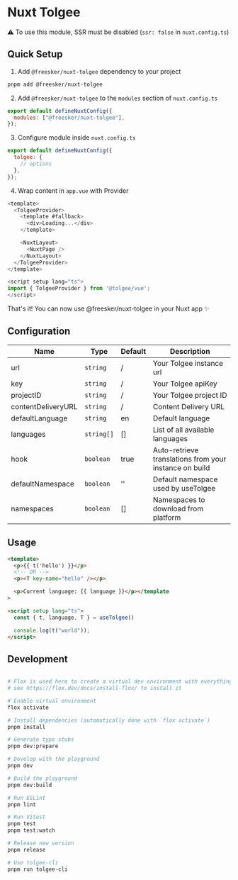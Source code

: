 # Nuxt Tolgee

⚠ To use this module, SSR must be disabled (`ssr: false` in `nuxt.config.ts`)

## Quick Setup

1. Add `@freesker/nuxt-tolgee` dependency to your project

```bash
pnpm add @freesker/nuxt-tolgee
```

2. Add `@freesker/nuxt-tolgee` to the `modules` section of `nuxt.config.ts`

```js
export default defineNuxtConfig({
  modules: ["@freesker/nuxt-tolgee"],
});
```

3. Configure module inside `nuxt.config.ts`

```js
export default defineNuxtConfig({
  tolgee: {
    // options
  },
});
```

4. Wrap content in `app.vue` with Provider

```js
<template>
  <TolgeeProvider>
    <template #fallback>
      <div>Loading...</div>
    </template>

    <NuxtLayout>
      <NuxtPage />
    </NuxtLayout>
  </TolgeeProvider>
</template>

<script setup lang="ts">
import { TolgeeProvider } from '@tolgee/vue';
</script>
```

That's it! You can now use @freesker/nuxt-tolgee in your Nuxt app ✨

## Configuration

| Name                  | Type       | Default | Description                                            |
|-----------------------|------------|---------|--------------------------------------------------------|
| url                   | `string`   | /       | Your Tolgee instance url                               |
| key                   | `string`   | /       | Your Tolgee apiKey                                     |
| projectID             | `string`   | /       | Your Tolgee project ID                                  |
| contentDeliveryURL    | `string`   | /       | Content Delivery URL                                   |
| defaultLanguage       | `string`   | en      | Default language                                       |
| languages             | `string[]` | []      | List of all available languages                        |
| hook                  | `boolean`  | true    | Auto-retrieve translations from your instance on build |
| defaultNamespace      | `boolean`  | ''      | Default namespace used by useTolgee                 |
| namespaces            | `boolean`  | []      | Namespaces to download from platform                   |
## Usage

```html
<template>
  <p>{{ t('hello') }}</p>
  <!-- OR -->
  <p><T key-name="hello" /></p>

  <p>Current language: {{ language }}</p></template
>

<script setup lang="ts">
  const { t, language, T } = useTolgee()

  console.log(t("world"));
</script>
```

## Development

```bash

# Flox is used here to create a virtual dev environment with everything installed automatically using nix
# see https://flox.dev/docs/install-flox/ to install it

# Enable virtual environment
flox activate

# Install dependencies (automatically done with `flox activate`)
pnpm install

# Generate type stubs
pnpm dev:prepare

# Develop with the playground
pnpm dev

# Build the playground
pnpm dev:build

# Run ESLint
pnpm lint

# Run Vitest
pnpm test
pnpm test:watch

# Release new version
pnpm release

# Use tolgee-cli
pnpm run tolgee-cli
```